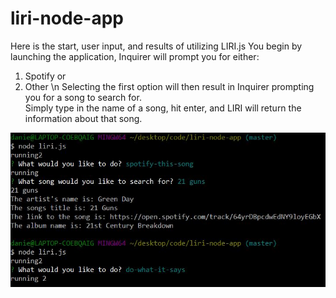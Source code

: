 # liri-node-app

Here is the start, user input, and results of utilizing LIRI.js
You begin by launching the application, Inquirer will prompt you for either:
1) Spotify or
2) Other \n
Selecting the first option will then result in Inquirer prompting you for a song to search for.  
Simply type in the name of a song, hit enter, and LIRI will return the information about that song.


![Image of LIRI](https://github.com/dancrump1/liri-node-app/blob/master/assets/liri.JPG)
